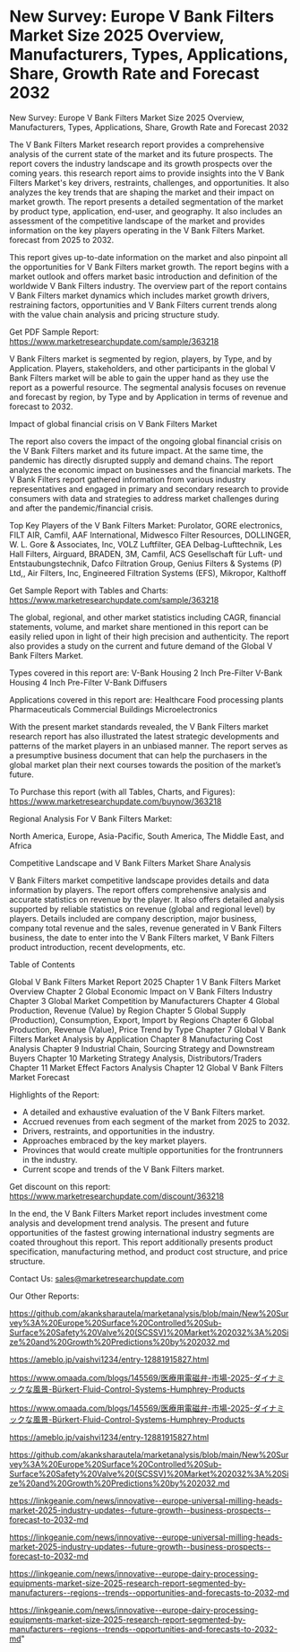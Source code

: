 # New Survey: Europe V Bank Filters Market Size 2025 Overview, Manufacturers, Types, Applications, Share, Growth Rate and Forecast 2032
 New Survey: Europe V Bank Filters Market Size 2025 Overview, Manufacturers, Types, Applications, Share, Growth Rate and Forecast 2032

The V Bank Filters Market research report provides a comprehensive analysis of the current state of the market and its future prospects. The report covers the industry landscape and its growth prospects over the coming years. this research report aims to provide insights into the V Bank Filters Market's key drivers, restraints, challenges, and opportunities. It also analyzes the key trends that are shaping the market and their impact on market growth. The report presents a detailed segmentation of the market by product type, application, end-user, and geography. It also includes an assessment of the competitive landscape of the market and provides information on the key players operating in the V Bank Filters Market. forecast from 2025 to 2032.

This report gives up-to-date information on the market and also pinpoint all the opportunities for V Bank Filters market growth. The report begins with a market outlook and offers market basic introduction and definition of the worldwide V Bank Filters industry. The overview part of the report contains V Bank Filters market dynamics which includes market growth drivers, restraining factors, opportunities and V Bank Filters current trends along with the value chain analysis and pricing structure study.

Get PDF Sample Report: https://www.marketresearchupdate.com/sample/363218

V Bank Filters market is segmented by region, players, by Type, and by Application. Players, stakeholders, and other participants in the global V Bank Filters market will be able to gain the upper hand as they use the report as a powerful resource. The segmental analysis focuses on revenue and forecast by region, by Type and by Application in terms of revenue and forecast to 2032.

Impact of global financial crisis on V Bank Filters Market

The report also covers the impact of the ongoing global financial crisis on the V Bank Filters market and its future impact. At the same time, the pandemic has directly disrupted supply and demand chains. The report analyzes the economic impact on businesses and the financial markets. The V Bank Filters report gathered information from various industry representatives and engaged in primary and secondary research to provide consumers with data and strategies to address market challenges during and after the pandemic/financial crisis.

Top Key Players of the V Bank Filters Market:
Purolator, GORE electronics, FILT AIR, Camfil, AAF International, Midwesco Filter Resources, DOLLINGER, W. L. Gore & Associates, Inc, VOLZ Luftfilter, GEA Delbag-Lufttechnik, Les Hall Filters, Airguard, BRADEN, 3M, Camfil, ACS Gesellschaft für Luft- und Entstaubungstechnik, Dafco Filtration Group, Genius Filters & Systems (P) Ltd,, Air Filters, Inc, Engineered Filtration Systems (EFS), Mikropor, Kalthoff


Get Sample Report with Tables and Charts: https://www.marketresearchupdate.com/sample/363218

The global, regional, and other market statistics including CAGR, financial statements, volume, and market share mentioned in this report can be easily relied upon in light of their high precision and authenticity. The report also provides a study on the current and future demand of the Global V Bank Filters Market.

Types covered in this report are:
V-Bank Housing 2 Inch Pre-Filter
V-Bank Housing 4 Inch Pre-Filter
V-Bank Diffusers


Applications covered in this report are:
Healthcare
Food processing plants
Pharmaceuticals
Commercial Buildings
Microelectronics


With the present market standards revealed, the V Bank Filters market research report has also illustrated the latest strategic developments and patterns of the market players in an unbiased manner. The report serves as a presumptive business document that can help the purchasers in the global market plan their next courses towards the position of the market’s future.

To Purchase this report (with all Tables, Charts, and Figures): https://www.marketresearchupdate.com/buynow/363218

Regional Analysis For V Bank Filters Market:

North America, Europe, Asia-Pacific, South America, The Middle East, and Africa

Competitive Landscape and V Bank Filters Market Share Analysis

V Bank Filters market competitive landscape provides details and data information by players. The report offers comprehensive analysis and accurate statistics on revenue by the player. It also offers detailed analysis supported by reliable statistics on revenue (global and regional level) by players. Details included are company description, major business, company total revenue and the sales, revenue generated in V Bank Filters business, the date to enter into the V Bank Filters market, V Bank Filters product introduction, recent developments, etc.

Table of Contents

Global V Bank Filters Market Report 2025
Chapter 1 V Bank Filters Market Overview
Chapter 2 Global Economic Impact on V Bank Filters Industry
Chapter 3 Global Market Competition by Manufacturers
Chapter 4 Global Production, Revenue (Value) by Region
Chapter 5 Global Supply (Production), Consumption, Export, Import by Regions
Chapter 6 Global Production, Revenue (Value), Price Trend by Type
Chapter 7 Global V Bank Filters Market Analysis by Application
Chapter 8 Manufacturing Cost Analysis
Chapter 9 Industrial Chain, Sourcing Strategy and Downstream Buyers
Chapter 10 Marketing Strategy Analysis, Distributors/Traders
Chapter 11 Market Effect Factors Analysis
Chapter 12 Global V Bank Filters Market Forecast

Highlights of the Report:

- A detailed and exhaustive evaluation of the V Bank Filters market.
- Accrued revenues from each segment of the market from 2025 to 2032.
- Drivers, restraints, and opportunities in the industry.
- Approaches embraced by the key market players.
- Provinces that would create multiple opportunities for the frontrunners in the industry.
- Current scope and trends of the V Bank Filters market.

Get discount on this report: https://www.marketresearchupdate.com/discount/363218

In the end, the V Bank Filters Market report includes investment come analysis and development trend analysis. The present and future opportunities of the fastest growing international industry segments are coated throughout this report. This report additionally presents product specification, manufacturing method, and product cost structure, and price structure.

Contact Us:
sales@marketresearchupdate.com

Our Other Reports:

https://github.com/akanksharautela/marketanalysis/blob/main/New%20Survey%3A%20Europe%20Surface%20Controlled%20Sub-Surface%20Safety%20Valve%20(SCSSV)%20Market%202032%3A%20Size%20and%20Growth%20Predictions%20by%202032.md

https://ameblo.jp/vaishvi1234/entry-12881915827.html

https://www.omaada.com/blogs/145569/医療用電磁弁-市場-2025-ダイナミックな風景-Bürkert-Fluid-Control-Systems-Humphrey-Products

https://www.omaada.com/blogs/145569/医療用電磁弁-市場-2025-ダイナミックな風景-Bürkert-Fluid-Control-Systems-Humphrey-Products

https://ameblo.jp/vaishvi1234/entry-12881915827.html

https://github.com/akanksharautela/marketanalysis/blob/main/New%20Survey%3A%20Europe%20Surface%20Controlled%20Sub-Surface%20Safety%20Valve%20(SCSSV)%20Market%202032%3A%20Size%20and%20Growth%20Predictions%20by%202032.md

https://linkgeanie.com/news/innovative--europe-universal-milling-heads-market-2025-industry-updates--future-growth--business-prospects--forecast-to-2032-md

https://linkgeanie.com/news/innovative--europe-universal-milling-heads-market-2025-industry-updates--future-growth--business-prospects--forecast-to-2032-md

https://linkgeanie.com/news/innovative--europe-dairy-processing-equipments-market-size-2025-research-report-segmented-by-manufacturers--regions--trends--opportunities-and-forecasts-to-2032-md

https://linkgeanie.com/news/innovative--europe-dairy-processing-equipments-market-size-2025-research-report-segmented-by-manufacturers--regions--trends--opportunities-and-forecasts-to-2032-md"
